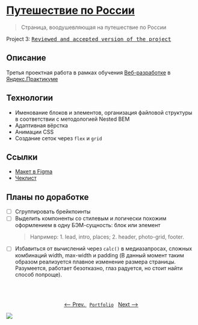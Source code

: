 # [Путешествие по России](https://artginzburg.github.io/russian-travel/)

> Страница, воодушевляющая на путешествие по России

Project 3: <kbd>[Reviewed and accepted version of the project](https://github.com/artginzburg/russian-travel/tree/project-3_final)</kbd>

## Описание

Третья проектная работа в рамках обучения [Веб-разработке](https://praktikum.yandex.ru/web/) в [Яндекс.Практикуме](https://praktikum.yandex.ru/)

## Технологии

- Именование блоков и элементов, организация файловой структуры в соответствии с методологией Nested BEM
- Адаптивная вёрстка
- Анимации CSS
- Создание сеток через `flex` и `grid`

## Ссылки

- [Макет в Figma](https://www.figma.com/file/5S2WSbEFL6awjVWJ0NWL8Q/Sprint-3_-Russia-_-desktop-mobile?node-id=28503%3A0)
- [Чеклист](https://code.s3.yandex.net/web-developer/checklists/new-program/checklist-3/index.html)

## Планы по доработке

- [ ] Сгруппировать брейкпоинты
- [ ] Выделить компоненты со стилевым и логически похожим оформлением в одну БЭМ-сущность: блок или элемент
  > Например: 1. lead, intro, places; 2. header, photo-grid, footer.
- [ ] Избавиться от вычислений через `calc()` в медиазапросах, сложных комбинаций width, max-width и padding (В данный момент таким образом реализуется плавное изменение размера страницы. Разумеется, работает безотказно, глаз радуется, но стоит найти способ попроще).

<br>
<br>

<p align="center">
  <a href="https://github.com/artginzburg/how-to-learn"><-- Prev. </a>
  &nbsp;
  <code><a href="https://github.com/artginzburg/yandex.praktikum-portfolio">Portfolio</a></code>
  &nbsp;
  <a href="https://github.com/artginzburg/mesto">Next --></a>
</p>

![](./resources/preview.png)
